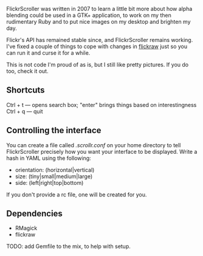 FlickrScroller was written in 2007 to learn a little bit more about how alpha blending could be used in a GTK+ application, to work on my then rudimentary Ruby and to put nice images on my desktop and brighten my day.

Flickr's API has remained stable since, and FlickrScroller remains working. I've fixed a couple of things to cope with changes in [flickraw][1] just so you can run it and curse it for a while.

This is not code I'm proud of as is, but I still like pretty pictures. If you do too, check it out.

## Shortcuts

Ctrl + t — opens search box; "enter" brings things based on interestingness
Ctrl + q — quit

## Controlling the interface

You can create a file called *.scrollr.conf* on your home directory to tell FlickrScroller precisely how you want your interface to be displayed. Write a hash in YAML using the following:

 - orientation: (horizontal|vertical)
 - size: (tiny|small|medium|large)
 - side: (left|right|top|bottom)

If you don't provide a rc file, one will be created for you.

## Dependencies

 - RMagick
 - flickraw

TODO: add Gemfile to the mix, to help with setup.
 

[1]: http://github.com/hanklords/flickraw/tree/master